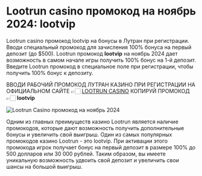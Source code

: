 # Lootrun casino промокод на ноябрь 2024: lootvip
Lootrun casino промокод lootvip на бонусы в Лутран при регистрации. Вводи специальный промокод для зачисления 100% бонуса на первый депозит (до $500). 
Lootrun промокод **lootvip** на ноябрь 2024 дает возможность в самом начале игры получить 100% бонус на 1-й депозит. Введите Lootrun промокод в специальное поле при регистрации, чтобы получить 100% бонус к депозиту.

ВВОДИ РАБОЧИЙ ПРОМОКОД ЛУТРАН КАЗИНО ПРИ РЕГИСТРАЦИИ НА ОФИЦИАЛЬНОМ САЙТЕ 👉🏻 [LOOTRUN CASINO](https://linkcasino.ru/lootvip)
КОПИРУЙ ПРОМОКОД 👉🏻  **lootvip**

![Lootrun Casino промокод на ноябрь 2024](https://github.com/user-attachments/assets/c9358f91-3a27-4c4b-aace-ba7fecef8b22)


Одним из главных преимуществ казино Lootrun является наличие промокодов, которые дают возможность получить дополнительные бонусы и увеличить свой выигрыш. 
Один из самых популярных промокодов казино Lootrun - это lootvip. 
При активации этого промокода игрок получает бонус на первый депозит в размере 100% до 500 долларов или 30 000 рублей. 
Таким образом, вы имеете уникальную возможность удвоить свой депозит и увеличить свои шансы на большой выигрыш.
